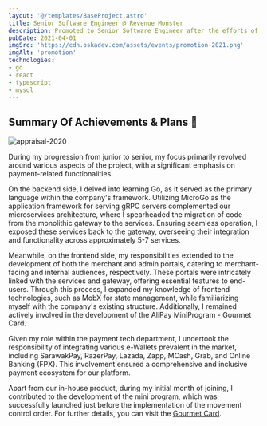 ```yaml
---
layout: '@/templates/BaseProject.astro'
title: Senior Software Engineer @ Revenue Monster
description: Promoted to Senior Software Engineer after the efforts of 1 year 6 months!
pubDate: 2021-04-01
imgSrc: 'https://cdn.oskadev.com/assets/events/promotion-2021.png'
imgAlt: 'promotion'
technologies:
- go
- react
- typescript
- mysql
---
```



## Summary Of Achievements & Plans 🥳

![appraisal-2020](/assets/projects/appraisal-2020.png)

During my progression from junior to senior, my focus primarily revolved around various aspects of the project, with a significant emphasis on payment-related functionalities.

On the backend side, I delved into learning Go, as it served as the primary language within the company's framework. Utilizing MicroGo as the application framework for serving gRPC servers complemented our microservices architecture, where I spearheaded the migration of code from the monolithic gateway to the services. Ensuring seamless operation, I exposed these services back to the gateway, overseeing their integration and functionality across approximately 5-7 services.

Meanwhile, on the frontend side, my responsibilities extended to the development of both the merchant and admin portals, catering to merchant-facing and internal audiences, respectively. These portals were intricately linked with the services and gateway, offering essential features to end-users. Through this process, I expanded my knowledge of frontend technologies, such as MobX for state management, while familiarizing myself with the company's existing structure. Additionally, I remained actively involved in the development of the AliPay MiniProgram - Gourmet Card.

Given my role within the payment tech department, I undertook the responsibility of integrating various e-Wallets prevalent in the market, including SarawakPay, RazerPay, Lazada, Zapp, MCash, Grab, and Online Banking (FPX). This involvement ensured a comprehensive and inclusive payment ecosystem for our platform.

Apart from our in-house product, during my initial month of joining, I contributed to the development of the mini program, which was successfully launched just before the implementation of the movement control order. For further details, you can visit the [Gourmet Card](/posts/events/201912-gourmetcard/).